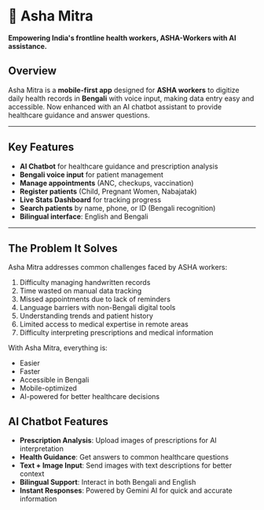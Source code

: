 # 🌸 Asha Mitra  
**Empowering India's frontline health workers, ASHA-Workers with AI assistance.**

## Overview
Asha Mitra is a **mobile-first app** designed for **ASHA workers** to digitize daily health records in **Bengali** with voice input, making data entry easy and accessible. Now enhanced with an AI chatbot assistant to provide healthcare guidance and answer questions.

---

## Key Features
- **AI Chatbot** for healthcare guidance and prescription analysis
- **Bengali voice input** for patient management  
- **Manage appointments** (ANC, checkups, vaccination)  
- **Register patients** (Child, Pregnant Women, Nabajatak)  
- **Live Stats Dashboard** for tracking progress  
- **Search patients** by name, phone, or ID (Bengali recognition)  
- **Bilingual interface**: English and Bengali  

---

## The Problem It Solves
Asha Mitra addresses common challenges faced by ASHA workers:
1. Difficulty managing handwritten records  
2. Time wasted on manual data tracking  
3. Missed appointments due to lack of reminders  
4. Language barriers with non-Bengali digital tools  
5. Understanding trends and patient history
6. Limited access to medical expertise in remote areas
7. Difficulty interpreting prescriptions and medical information

With Asha Mitra, everything is:
- Easier  
- Faster  
- Accessible in Bengali  
- Mobile-optimized
- AI-powered for better healthcare decisions

## AI Chatbot Features
- **Prescription Analysis**: Upload images of prescriptions for AI interpretation
- **Health Guidance**: Get answers to common healthcare questions
- **Text + Image Input**: Send images with text descriptions for better context
- **Bilingual Support**: Interact in both Bengali and English
- **Instant Responses**: Powered by Gemini AI for quick and accurate information  
